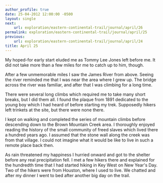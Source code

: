 ```yaml
---
author_profile: true
date: 25-04-2012 12:00:00 -0500
layout: single
next:
    url: exploration/eastern-continental-trail/journal/april/26
permalink: exploration/eastern-continental-trail/journal/april/25
previous:
    url: exploration/eastern-continental-trail/journal/april/24
title: April 25
---
```

My hoped-for early start eluded me as Tommy Lee Jones left before me. It did not take more than a few miles for me to catch up to him, though.

After a few unmemorable miles I saw the James River from above. Seeing the river reminded me that I was near the area where I grew up. The bridge across the river was familiar, and after that I was climbing for a long time.

There were several long climbs which required me to take many short breaks, but I did them all. I found the plaque from 1891 dedicated to the young boy which I had heard of before starting my trek. Supposedly hikers left trinkets at the site, but there were none there.

I kept on walking and completed the series of mountain climbs before descending down to the Brown Mountain Creek area. I thoroughly enjoyed reading the history of the small community of freed slaves which lived there a hundred years ago. I assumed that the stone wall along the creek was from that village. I could not imagine what it would be like to live in such a remote place back then.

As rain threatened my happiness I hurried onward and got to the shelter before any real precipitation fell. I met a few hikers there and explained for the hundredth time that I had started hiking in Key West on New Year's Day. Two of the hikers were from Houston, where I used to live. We chatted and after my dinner I went to bed after another big day on the trail.